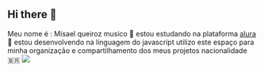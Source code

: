 ## Hi there 👋
Meu nome é : Misael queiroz
musico 🎷
estou estudando na plataforma [alura](www.alura.com.br)📘
estou desenvolvendo na linguagem do javascript
utilizo este espaço para minha organização e compartilhamento dos meus projetos
nacionalidade 🇧🇷
![](https://www.icegif.com/wp-content/uploads/2023/01/icegif-1817.gif)

